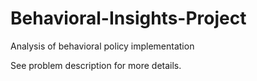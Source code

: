 # Behavioral-Insights-Project
Analysis of behavioral policy implementation

See problem description for more details.
